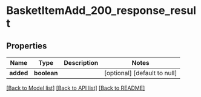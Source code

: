 # BasketItemAdd_200_response_result

## Properties
Name | Type | Description | Notes
------------ | ------------- | ------------- | -------------
**added** | **boolean** |  | [optional] [default to null]

[[Back to Model list]](../README.md#documentation-for-models) [[Back to API list]](../README.md#documentation-for-api-endpoints) [[Back to README]](../README.md)


